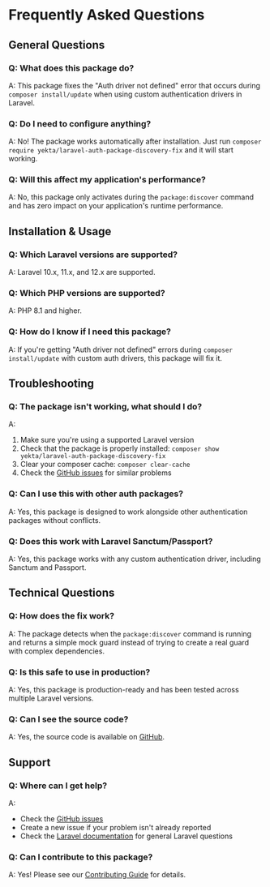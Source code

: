 # Frequently Asked Questions

## General Questions

### Q: What does this package do?
A: This package fixes the "Auth driver not defined" error that occurs during `composer install/update` when using custom authentication drivers in Laravel.

### Q: Do I need to configure anything?
A: No! The package works automatically after installation. Just run `composer require yekta/laravel-auth-package-discovery-fix` and it will start working.

### Q: Will this affect my application's performance?
A: No, this package only activates during the `package:discover` command and has zero impact on your application's runtime performance.

## Installation & Usage

### Q: Which Laravel versions are supported?
A: Laravel 10.x, 11.x, and 12.x are supported.

### Q: Which PHP versions are supported?
A: PHP 8.1 and higher.

### Q: How do I know if I need this package?
A: If you're getting "Auth driver not defined" errors during `composer install/update` with custom auth drivers, this package will fix it.

## Troubleshooting

### Q: The package isn't working, what should I do?
A: 
1. Make sure you're using a supported Laravel version
2. Check that the package is properly installed: `composer show yekta/laravel-auth-package-discovery-fix`
3. Clear your composer cache: `composer clear-cache`
4. Check the [GitHub issues](https://github.com/YektaRoustaei/laravel-auth-package-discovery-fix/issues) for similar problems

### Q: Can I use this with other auth packages?
A: Yes, this package is designed to work alongside other authentication packages without conflicts.

### Q: Does this work with Laravel Sanctum/Passport?
A: Yes, this package works with any custom authentication driver, including Sanctum and Passport.

## Technical Questions

### Q: How does the fix work?
A: The package detects when the `package:discover` command is running and returns a simple mock guard instead of trying to create a real guard with complex dependencies.

### Q: Is this safe to use in production?
A: Yes, this package is production-ready and has been tested across multiple Laravel versions.

### Q: Can I see the source code?
A: Yes, the source code is available on [GitHub](https://github.com/YektaRoustaei/laravel-auth-package-discovery-fix).

## Support

### Q: Where can I get help?
A: 
- Check the [GitHub issues](https://github.com/YektaRoustaei/laravel-auth-package-discovery-fix/issues)
- Create a new issue if your problem isn't already reported
- Check the [Laravel documentation](https://laravel.com/docs) for general Laravel questions

### Q: Can I contribute to this package?
A: Yes! Please see our [Contributing Guide](CONTRIBUTING.md) for details.
